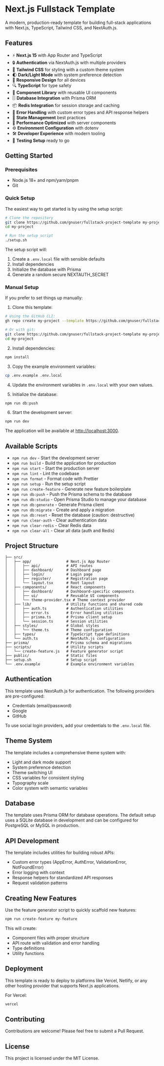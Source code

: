 # Next.js Fullstack Template

A modern, production-ready template for building full-stack applications with Next.js, TypeScript, Tailwind CSS, and NextAuth.js.

## Features

- ⚡️ **Next.js 15** with App Router and TypeScript
- 🔒 **Authentication** via NextAuth.js with multiple providers
- 🎨 **Tailwind CSS** for styling with a custom theme system
- 🌓 **Dark/Light Mode** with system preference detection
- 📱 **Responsive Design** for all devices
- 🔍 **TypeScript** for type safety
- 🧩 **Component Library** with reusable UI components
- 🗄️ **Database Integration** with Prisma ORM
- 📦 **Redis Integration** for session storage and caching
- 🚧 **Error Handling** with custom error types and API response helpers
- 🔄 **State Management** best practices
- 🚀 **Performance Optimized** with server components
- ⚙️ **Environment Configuration** with dotenv
- 🛠️ **Developer Experience** with modern tooling
- 🧪 **Testing Setup** ready to go

## Getting Started

### Prerequisites

- Node.js 18+ and npm/yarn/pnpm
- Git

### Quick Setup

The easiest way to get started is by using the setup script:

```bash
# Clone the repository
git clone https://github.com/gnuser/fullstack-project-template my-project
cd my-project

# Run the setup script
./setup.sh
```

The setup script will:

1. Create a `.env.local` file with sensible defaults
2. Install dependencies
3. Initialize the database with Prisma
4. Generate a random secure NEXTAUTH_SECRET

### Manual Setup

If you prefer to set things up manually:

1. Clone this template:

```bash
# Using the GitHub CLI:
gh repo create my-project --template https://github.com/gnuser/fullstack-project-template

# Or with git:
git clone https://github.com/gnuser/fullstack-project-template my-project
cd my-project
```

2. Install dependencies:

```bash
npm install
```

3. Copy the example environment variables:

```bash
cp .env.example .env.local
```

4. Update the environment variables in `.env.local` with your own values.

5. Initialize the database:

```bash
npm run db:push
```

6. Start the development server:

```bash
npm run dev
```

The application will be available at [http://localhost:3000](http://localhost:3000).

## Available Scripts

- `npm run dev` - Start the development server
- `npm run build` - Build the application for production
- `npm run start` - Start the production server
- `npm run lint` - Lint the codebase
- `npm run format` - Format code with Prettier
- `npm run setup` - Run the setup script
- `npm run create-feature` - Generate new feature boilerplate
- `npm run db:push` - Push the Prisma schema to the database
- `npm run db:studio` - Open Prisma Studio to manage your database
- `npm run db:generate` - Generate Prisma client
- `npm run db:migrate` - Create and apply a migration
- `npm run db:reset` - Reset the database (caution: destructive)
- `npm run clear-auth` - Clear authentication data
- `npm run clear-redis` - Clear Redis data
- `npm run clear-all` - Clear all data (auth and Redis)

## Project Structure

```
├── src/
│   ├── app/                # Next.js App Router
│   │   ├── api/            # API routes
│   │   ├── dashboard/      # Dashboard page
│   │   ├── login/          # Login page
│   │   ├── register/       # Registration page
│   │   └── layout.tsx      # Root layout
│   ├── components/         # React components
│   │   ├── dashboard/      # Dashboard-specific components
│   │   ├── ui/             # Reusable UI components
│   │   └── theme-provider.tsx # Theme context provider
│   ├── lib/                # Utility functions and shared code
│   │   ├── auth.ts         # Authentication utilities
│   │   ├── error.ts        # Error handling utilities
│   │   ├── prisma.ts       # Prisma client setup
│   │   └── session.ts      # Session utilities
│   ├── styles/             # Global styles
│   │   └── theme.ts        # Theme configuration
│   ├── types/              # TypeScript type definitions
│   └── auth.ts             # NextAuth.js configuration
├── prisma/                 # Prisma schema and migrations
├── scripts/                # Utility scripts
│   └── create-feature.js   # Feature generator script
├── public/                 # Static files
├── setup.sh                # Setup script
└── .env.example            # Example environment variables
```

## Authentication

This template uses NextAuth.js for authentication. The following providers are pre-configured:

- Credentials (email/password)
- Google
- GitHub

To use social login providers, add your credentials to the `.env.local` file.

## Theme System

The template includes a comprehensive theme system with:

- Light and dark mode support
- System preference detection
- Theme switching UI
- CSS variables for consistent styling
- Typography scale
- Color system with semantic variables

## Database

The template uses Prisma ORM for database operations. The default setup uses a SQLite database in development and can be configured for PostgreSQL or MySQL in production.

## API Development

The template includes utilities for building robust APIs:

- Custom error types (AppError, AuthError, ValidationError, NotFoundError)
- Error logging with context
- Response helpers for standardized API responses
- Request validation patterns

## Creating New Features

Use the feature generator script to quickly scaffold new features:

```bash
npm run create-feature my-feature
```

This will create:

- Component files with proper structure
- API route with validation and error handling
- Type definitions
- Utility functions

## Deployment

This template is ready to deploy to platforms like Vercel, Netlify, or any other hosting provider that supports Next.js applications.

For Vercel:

```bash
vercel
```

## Contributing

Contributions are welcome! Please feel free to submit a Pull Request.

## License

This project is licensed under the MIT License.
